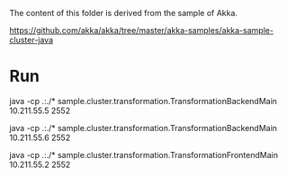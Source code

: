 The content of this folder is derived from the sample of Akka.

https://github.com/akka/akka/tree/master/akka-samples/akka-sample-cluster-java

# Run

java -cp .:./* sample.cluster.transformation.TransformationBackendMain 10.211.55.5 2552

java -cp .:./* sample.cluster.transformation.TransformationBackendMain 10.211.55.6 2552

java -cp .:./* sample.cluster.transformation.TransformationFrontendMain 10.211.55.2 2552
